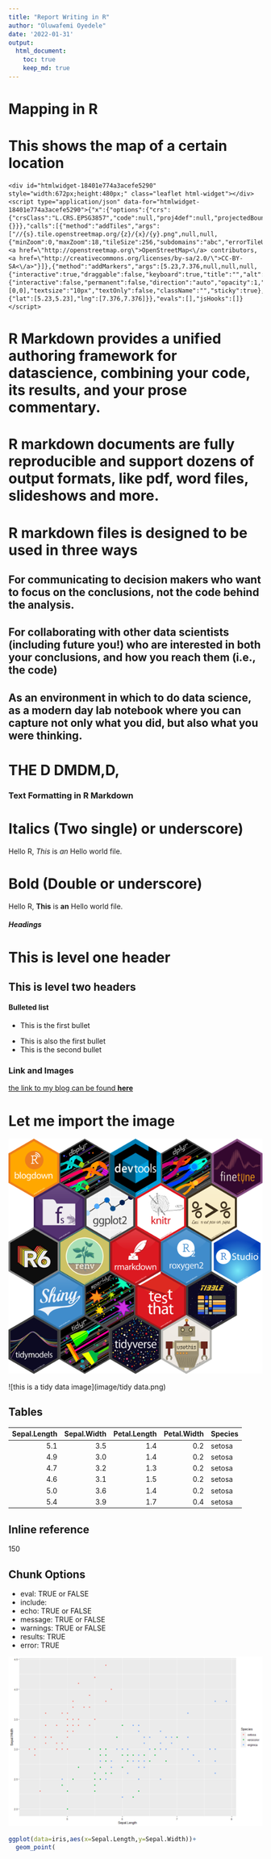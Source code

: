 ```yaml
---
title: "Report Writing in R"
author: "Oluwafemi Oyedele"
date: '2022-01-31'
output: 
  html_document: 
    toc: true
    keep_md: true
---
```




# Mapping in R





# This shows the map of a certain location


```{=html}
<div id="htmlwidget-18401e774a3acefe5290" style="width:672px;height:480px;" class="leaflet html-widget"></div>
<script type="application/json" data-for="htmlwidget-18401e774a3acefe5290">{"x":{"options":{"crs":{"crsClass":"L.CRS.EPSG3857","code":null,"proj4def":null,"projectedBounds":null,"options":{}}},"calls":[{"method":"addTiles","args":["//{s}.tile.openstreetmap.org/{z}/{x}/{y}.png",null,null,{"minZoom":0,"maxZoom":18,"tileSize":256,"subdomains":"abc","errorTileUrl":"","tms":false,"noWrap":false,"zoomOffset":0,"zoomReverse":false,"opacity":1,"zIndex":1,"detectRetina":false,"attribution":"&copy; <a href=\"http://openstreetmap.org\">OpenStreetMap<\/a> contributors, <a href=\"http://creativecommons.org/licenses/by-sa/2.0/\">CC-BY-SA<\/a>"}]},{"method":"addMarkers","args":[5.23,7.376,null,null,null,{"interactive":true,"draggable":false,"keyboard":true,"title":"","alt":"","zIndexOffset":0,"opacity":1,"riseOnHover":false,"riseOffset":250},null,null,null,null,null,{"interactive":false,"permanent":false,"direction":"auto","opacity":1,"offset":[0,0],"textsize":"10px","textOnly":false,"className":"","sticky":true},null]}],"limits":{"lat":[5.23,5.23],"lng":[7.376,7.376]}},"evals":[],"jsHooks":[]}</script>
```


# R Markdown provides a unified authoring framework for datascience, combining your code, its results, and your prose commentary.


# R markdown documents are fully reproducible and support dozens of output formats, like pdf, word files, slideshows and more.

# R markdown files is designed to be used in three ways

## For communicating to decision makers who want to focus on the conclusions, not the code behind the analysis.

## For collaborating with other data scientists (including future you!) who are interested in both your conclusions, and how you reach them (i.e., the code)

## As an environment in which to do data science, as a modern day  lab notebook where you can capture not only what you did, but also what you were thinking.

# THE D DMDM,D,



### Text Formatting in R Markdown   ######

# Italics (Two single) or underscore)

 Hello R, *This* is _an_ Hello world file.


# Bold (Double or underscore)

 Hello R, **This** is __an__ Hello world file.


##### Headings    ####
# This is level one header

## This is level two headers


#### Bulleted list   ####
* This is the first bullet
- This is also the first bullet
- This is the second bullet

### Link and Images
[the link to my blog can be found **here**](http:www.google.com)

# Let me import the image


![](image/rpackages.png)



![this is a tidy data image](image/tidy data.png)

## Tables
| Sepal.Length| Sepal.Width| Petal.Length| Petal.Width|Species |
|------------:|-----------:|------------:|-----------:|:-------|
|          5.1|         3.5|          1.4|         0.2|setosa  |
|          4.9|         3.0|          1.4|         0.2|setosa  |
|          4.7|         3.2|          1.3|         0.2|setosa  |
|          4.6|         3.1|          1.5|         0.2|setosa  |
|          5.0|         3.6|          1.4|         0.2|setosa  |
|          5.4|         3.9|          1.7|         0.4|setosa  |

## Inline reference
150

## Chunk Options

- eval: TRUE or FALSE 
- include: 
- echo: TRUE or FALSE
- message: TRUE or FALSE
- warnings: TRUE or FALSE
- results: TRUE
- error: TRUE

![](Report-Writting-in-R_files/figure-html/Example-1.png)<!-- -->


```r
ggplot(data=iris,aes(x=Sepal.Length,y=Sepal.Width))+
  geom_point(
```


